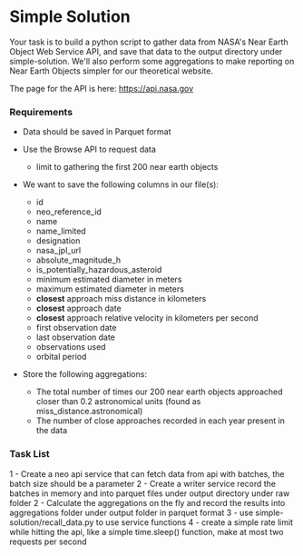 # Simple Solution

Your task is to build a python script to gather data from NASA's Near Earth Object Web Service API, and save that data to the output directory under simple-solution. We'll also perform some aggregations to make reporting on Near Earth Objects simpler for our theoretical website.

The page for the API is here: https://api.nasa.gov


### Requirements

- Data should be saved in Parquet format

- Use the Browse API to request data
    - limit to gathering the first 200 near earth objects
- We want to save the following columns in our file(s):
    - id
    - neo_reference_id
    - name
    - name_limited
    - designation
    - nasa_jpl_url
    - absolute_magnitude_h
    - is_potentially_hazardous_asteroid
    - minimum estimated diameter in meters
    - maximum estimated diameter in meters
    - **closest** approach miss distance in kilometers
    - **closest** approach date
    - **closest** approach relative velocity in kilometers per second
    - first observation date
    - last observation date
    - observations used
    - orbital period
- Store the following aggregations:
    - The total number of times our 200 near earth objects approached closer than 0.2 astronomical units (found as miss_distance.astronomical)
    - The number of close approaches recorded in each year present in the data


### Task List
1 - Create a neo api service that can fetch data from api with batches, the batch size should be a parameter
2 - Create a writer service record the batches in memory and into parquet files under output directory under raw folder
2 - Calculate the aggregations on the fly and record the results into aggregations folder under output folder in parquet format
3 - use simple-solution/recall_data.py to use service functions
4 - create a simple rate limit while hitting the api, like a simple time.sleep() function, make at most two requests per second